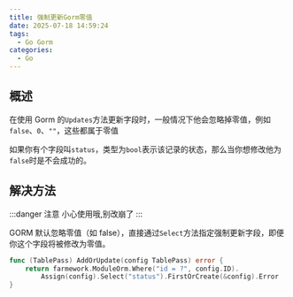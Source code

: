 ```yaml
---
title: 强制更新Gorm零值
date: 2025-07-18 14:59:24
tags:
  - Go Gorm
categories:
  - Go
---
```


## 概述

在使用 Gorm 的`Updates`方法更新字段时，一般情况下他会忽略掉零值，例如 `false`、`0`、`""`，这些都属于零值

如果你有个字段叫`status`，类型为`bool`表示该记录的状态，那么当你想修改他为`false`时是不会成功的。

## 解决方法

:::danger 注意
小心使用哦,别改崩了
:::

GORM 默认忽略零值（如 false），直接通过`Select`方法指定强制更新字段，即便你这个字段将被修改为零值。

```go
func (TablePass) AddOrUpdate(config TablePass) error {
    return farmework.ModuleOrm.Where("id = ?", config.ID).
        Assign(config).Select("status").FirstOrCreate(&config).Error
}
```
